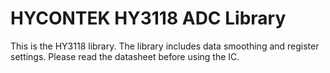 # HYCONTEK HY3118 ADC Library
This is the HY3118 library. The library includes data smoothing and register settings. Please read the datasheet before using the IC.
